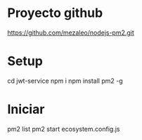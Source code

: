 

# Proyecto github

https://github.com/mezaleo/nodejs-pm2.git


# Setup
cd jwt-service
npm i
npm install pm2 -g

# Iniciar

pm2 list
pm2 start ecosystem.config.js